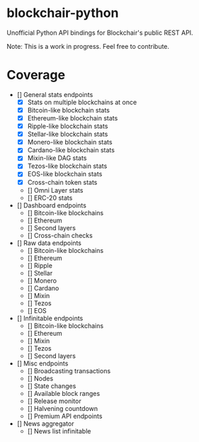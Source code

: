 # blockchair-python
Unofficial Python API bindings for Blockchair's public REST API.

Note: This is a work in progress. Feel free to contribute.

# Coverage
- [] General stats endpoints
    - [x] Stats on multiple blockchains at once
    - [x] Bitcoin-like blockchain stats
    - [x] Ethereum-like blockchain stats
    - [x] Ripple-like blockchain stats
    - [x] Stellar-like blockchain stats
    - [x] Monero-like blockchain stats
    - [x] Cardano-like blockchain stats
    - [x] Mixin-like DAG stats
    - [x] Tezos-like blockchain stats
    - [x] EOS-like blockchain stats
    - [x] Cross-chain token stats
    - [] Omni Layer stats
    - [] ERC-20 stats
- [] Dashboard endpoints
    - [] Bitcoin-like blockchains
    - [] Ethereum
    - [] Second layers
    - [] Cross-chain checks
- [] Raw data endpoints
    - [] Bitcoin-like blockchains
    - [] Ethereum
    - [] Ripple
    - [] Stellar
    - [] Monero
    - [] Cardano
    - [] Mixin
    - [] Tezos
    - [] EOS
- [] Infinitable endpoints
    - [] Bitcoin-like blockchains
    - [] Ethereum
    - [] Mixin
    - [] Tezos
    - [] Second layers
- [] Misc endpoints
    - [] Broadcasting transactions
    - [] Nodes
    - [] State changes
    - [] Available block ranges
    - [] Release monitor
    - [] Halvening countdown
    - [] Premium API endpoints
- [] News aggregator
    - [] News list infinitable
